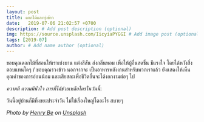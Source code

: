```yaml
---
layout: post
title: ดอกไม้และทุ่งข้าว
date:   2019-07-06 21:02:57 +0700
description: # Add post description (optional)
img: https://source.unsplash.com/IicyiaPYGGI # Add image post (optional)
tags: [2019-07]
author: # Add name author (optional)
---
```

ขอบคุณดอกไม้ที่สอนให้เราเบ่งบาน แต่งสีสัน ส่งกลิ่นหอม เพื่อให้ผู้อื่นสดชื่น มีแรงใจ โดยได้หวังสิ่งตอบแทนใดๆ / ขอบคุณรวงข้าว นอกจากจะ เป็นอาหารพลังงานสำหรับพวกเราแล้ว ยังแสดงให้เห็นคุณค่าของการอ่อนน้อม และเสียสละเพื่อชีวิตอื่นจะได้งอกงามต่อๆ ไป

<i class="fa fa-child" style="color:plum"></i>

*ความดี ความมีน้ำใจ การที่ได้ช่วยเหลือใครในวันนี้*:

วันนี้อยู่บ้านก็มีทิ้งขยะประจำวัน ไม่ใช่เรื่องใหญ่โตอะไร สบายๆ

*Photo by [Henry Be](https://unsplash.com/@henry_be) on [Unsplash](https://unsplash.com)*
